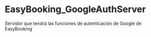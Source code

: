 # EasyBooking_GoogleAuthServer
Servidor que tendrá las funciones de autenticación de Google de EasyBooking
